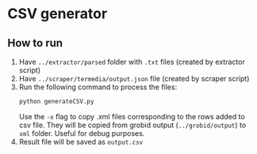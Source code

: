 # CSV generator

## How to run

1. Have `../extractor/parsed` folder with `.txt` files (created by extractor script)
2. Have `../scraper/termedia/output.json` file (created by scraper script)
3. Run the following command to process the files:
    ```bash
    python generateCSV.py
    ```
    Use the `-x` flag to copy .xml files corresponding to the rows added to csv file. They will be copied from grobid output (`../grobid/output`) to `xml` folder. Useful for debug purposes.
4. Result file will be saved as `output.csv`